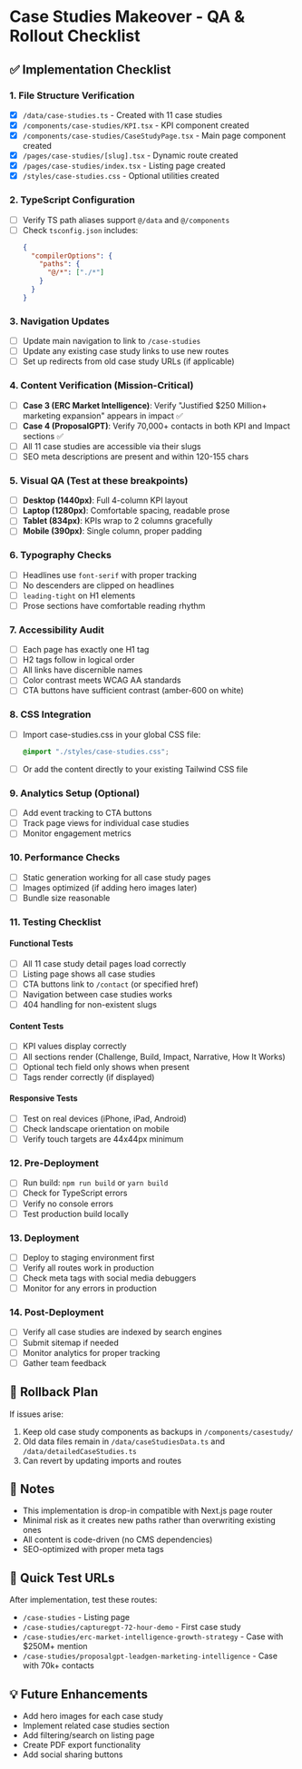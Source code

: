 # Case Studies Makeover - QA & Rollout Checklist

## ✅ Implementation Checklist

### 1. File Structure Verification
- [x] `/data/case-studies.ts` - Created with 11 case studies
- [x] `/components/case-studies/KPI.tsx` - KPI component created
- [x] `/components/case-studies/CaseStudyPage.tsx` - Main page component created  
- [x] `/pages/case-studies/[slug].tsx` - Dynamic route created
- [x] `/pages/case-studies/index.tsx` - Listing page created
- [x] `/styles/case-studies.css` - Optional utilities created

### 2. TypeScript Configuration
- [ ] Verify TS path aliases support `@/data` and `@/components`
- [ ] Check `tsconfig.json` includes:
  ```json
  {
    "compilerOptions": {
      "paths": {
        "@/*": ["./*"]
      }
    }
  }
  ```

### 3. Navigation Updates
- [ ] Update main navigation to link to `/case-studies`
- [ ] Update any existing case study links to use new routes
- [ ] Set up redirects from old case study URLs (if applicable)

### 4. Content Verification (Mission-Critical)
- [ ] **Case 3 (ERC Market Intelligence)**: Verify "Justified $250 Million+ marketing expansion" appears in impact ✅
- [ ] **Case 4 (ProposalGPT)**: Verify 70,000+ contacts in both KPI and Impact sections ✅
- [ ] All 11 case studies are accessible via their slugs
- [ ] SEO meta descriptions are present and within 120-155 chars

### 5. Visual QA (Test at these breakpoints)
- [ ] **Desktop (1440px)**: Full 4-column KPI layout
- [ ] **Laptop (1280px)**: Comfortable spacing, readable prose
- [ ] **Tablet (834px)**: KPIs wrap to 2 columns gracefully
- [ ] **Mobile (390px)**: Single column, proper padding

### 6. Typography Checks
- [ ] Headlines use `font-serif` with proper tracking
- [ ] No descenders are clipped on headlines
- [ ] `leading-tight` on H1 elements
- [ ] Prose sections have comfortable reading rhythm

### 7. Accessibility Audit
- [ ] Each page has exactly one H1 tag
- [ ] H2 tags follow in logical order
- [ ] All links have discernible names
- [ ] Color contrast meets WCAG AA standards
- [ ] CTA buttons have sufficient contrast (amber-600 on white)

### 8. CSS Integration
- [ ] Import case-studies.css in your global CSS file:
  ```css
  @import "./styles/case-studies.css";
  ```
- [ ] Or add the content directly to your existing Tailwind CSS file

### 9. Analytics Setup (Optional)
- [ ] Add event tracking to CTA buttons
- [ ] Track page views for individual case studies
- [ ] Monitor engagement metrics

### 10. Performance Checks
- [ ] Static generation working for all case study pages
- [ ] Images optimized (if adding hero images later)
- [ ] Bundle size reasonable

### 11. Testing Checklist

#### Functional Tests
- [ ] All 11 case study detail pages load correctly
- [ ] Listing page shows all case studies
- [ ] CTA buttons link to `/contact` (or specified href)
- [ ] Navigation between case studies works
- [ ] 404 handling for non-existent slugs

#### Content Tests
- [ ] KPI values display correctly
- [ ] All sections render (Challenge, Build, Impact, Narrative, How It Works)
- [ ] Optional tech field only shows when present
- [ ] Tags render correctly (if displayed)

#### Responsive Tests
- [ ] Test on real devices (iPhone, iPad, Android)
- [ ] Check landscape orientation on mobile
- [ ] Verify touch targets are 44x44px minimum

### 12. Pre-Deployment
- [ ] Run build: `npm run build` or `yarn build`
- [ ] Check for TypeScript errors
- [ ] Verify no console errors
- [ ] Test production build locally

### 13. Deployment
- [ ] Deploy to staging environment first
- [ ] Verify all routes work in production
- [ ] Check meta tags with social media debuggers
- [ ] Monitor for any errors in production

### 14. Post-Deployment
- [ ] Verify all case studies are indexed by search engines
- [ ] Submit sitemap if needed
- [ ] Monitor analytics for proper tracking
- [ ] Gather team feedback

## 🔄 Rollback Plan
If issues arise:
1. Keep old case study components as backups in `/components/casestudy/` 
2. Old data files remain in `/data/caseStudiesData.ts` and `/data/detailedCaseStudies.ts`
3. Can revert by updating imports and routes

## 📝 Notes
- This implementation is drop-in compatible with Next.js page router
- Minimal risk as it creates new paths rather than overwriting existing ones
- All content is code-driven (no CMS dependencies)
- SEO-optimized with proper meta tags

## 🚀 Quick Test URLs
After implementation, test these routes:
- `/case-studies` - Listing page
- `/case-studies/capturegpt-72-hour-demo` - First case study
- `/case-studies/erc-market-intelligence-growth-strategy` - Case with $250M+ mention
- `/case-studies/proposalgpt-leadgen-marketing-intelligence` - Case with 70k+ contacts

## 💡 Future Enhancements
- Add hero images for each case study
- Implement related case studies section
- Add filtering/search on listing page
- Create PDF export functionality
- Add social sharing buttons

